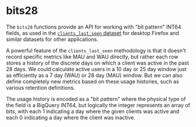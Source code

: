 # bits28

The `bits28` functions provide an API for working with "bit pattern" INT64
fields, as used in the [`clients_last_seen` dataset](https://docs.telemetry.mozilla.org/datasets/bigquery/clients_last_seen/reference.html)
for desktop Firefox and similar datasets for other applications.

A powerful feature of the `clients_last_seen` methodology is that it doesn't
record specific metrics like MAU and WAU directly, but rather each row stores
a history of the discrete days on which a client was active in the past 28 days.
We could calculate active users in a 10 day or 25 day window just as efficiently
as a 7 day (WAU) or 28 day (MAU) window. But we can also define completely new
metrics based on these usage histories, such as various retention definitions.

The usage history is encoded as a "bit pattern" where the physical
type of the field is a BigQuery INT64, but logically the integer
represents an array of bits, with each 1 indicating a day where the given clients
was active and each 0 indicating a day where the client was inactive.
